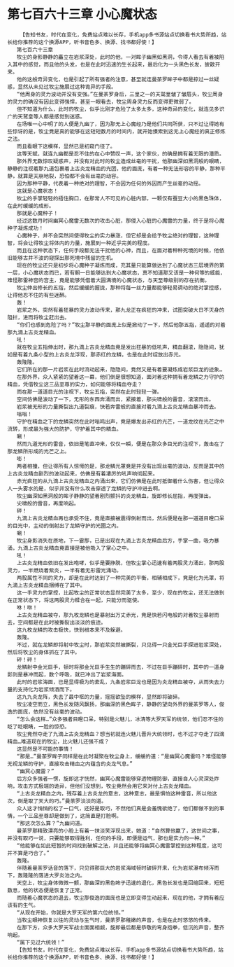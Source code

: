 # 第七百六十三章 小心魔状态
        【告知书友，时代在变化，免费站点难以长存，手机app多书源站点切换看书大势所趋，站长给你推荐的这个换源APP，听书音色多、换源、找书都好使！】
       第七百六十三章
       牧尘的身影静静的矗立在岩浆深处，此时的他，一对眸子幽黑如黑洞，令得人看去有着被陷入其中的感觉，而且他的头发，也是在此时迅速的生长起来，最后化为一头黑色长发，披散开来。
       他的这般奇异变化，也是引起了所有强者的注意，甚至就连曼荼罗眸子中都是掠过一丝疑惑，显然从未见过牧尘施展过这种诡异的手段。
       “他周身的灵力波动并没有变强。”在曼荼罗身后，三皇之一的天鹫皇皱了皱眉头，牧尘周身的灵力的确没有因此变得强悍，甚至一眼看去，牧尘周身灵力反而变得更微弱了。
       但不知道为什么，此时的牧尘，似乎比刚才危险了太多太多，这种奇异的变化，就连见多识广的天鹫皇等人都是感觉到迷惑。
       在场唯一心中明了的人便是九幽了，因为那无上心魔经乃是他们共同所获，只不过让得她有些惊讶的是，牧尘竟是真的能够在这短短数月的时间内，就开始摸索到这无上心魔经的真正修炼之法。
       而且看眼下这模样，显然已是初窥门径了。
       这等天赋，就连九幽都是忍不住的在心中赞叹一声，这个家伙，的确是拥有着无限的潜质。
       那外界无数惊叹疑惑声，并没有对此时的牧尘造成丝毫的干扰，他那幽深如黑洞般的眼睛，静静的注视着那九道包裹着上古炎龙精血的光团，他的面庞，有着一种无法形容的平静，那种平静，就算是天崩地裂，恐怕都不会有丝毫的动容。
       因为那种平静，代表着一种绝对的理智，不会因为任何的外因而产生丝毫的动摇。
       这就是心魔状态！
       牧尘的手掌轻轻的捂住胸口，在那常人不可见的心脏内部，一颗仅有蚕豆大小的黑色珠体，在此时缓缓的成形。
       那就是心魔种子！
       经过这数月时间幽冥心魔雷无数次的攻击心脏，那侵入心脏的心魔雷的力量，终于是将心魔种子凝炼成功！
       心魔种子，并不会突然间使得牧尘的实力暴涨，但它却是会给予牧尘绝对的理智，这种理智，将会让得牧尘将体内的力量，施展到一种近乎完美的程度。
       而且在这种状态下，任何手段都无法干扰他的心神，而且，在面对着种种死境的时候，他依旧能够古井不波的窥探出那死境中残留的生机。
       现在的牧尘还只是初步将心魔种子凝炼而成，充其量只能算做达到了心魔状态三层境界的第一层，小心魔状态而已，若有朝一日能够达到大心魔状态，真不知道那又该是一种何等的威能，难怪那雷神宫的宫主，竟是能够凭借着大圆满境的心魔状态，与天至尊级别的存在抗衡。
       牧尘伸出修长的五指，然后缓缓的握拢，那种将每一丝力量都能够轻易调动的绝对掌控感，让得他忍不住的有些迷醉。
       轰！
       岩浆之外，突然有着狂暴的灵力波动传来，那九龙正在疯狂的冲来，试图突破大日不灭身的阻拦，进而将牧尘赶出去。
       “你们也感到危险了吗？”牧尘那平静的面庞上似是掀动了一下，然后他那五指，遥遥的对着那九滴上古炎龙精血。
       吼！
       就在牧尘五指伸出时，那九滴上古炎龙精血竟是发出狂暴的低吼声，精血翻滚，隐隐间，犹如是有着九条小型的上古炎龙浮现，那赤红的龙鳞，也是在此时绽放出赤光。
       轰隆隆。
       它们所在的那一片岩浆在此时流动起来，隐隐间，竟然又是有着要凝炼成岩浆巨龙的迹象…
       在那外界，众人紧紧的望着这一幕，他们倒是很想知道，面对着这种拥有着龙鳞之力守护的精血，凭借牧尘这三品至尊的实力，如何能够将精血夺走？
       而在那一道道目光的注视下，牧尘五指，突然在此时轻轻一弹。
       空间仿佛是波动了一下，无形的东西奔涌而出，紧接着，那尖啸般的雷音，滚滚而出。
       岩浆被无形的力量撕裂出九道裂痕，快若奔雷般的直接对着九滴上古炎龙精血暴冲而去。
       嗡嗡！
       守护在精血之下的龙鳞突然在此时嗡鸣出声，竟是爆发出赤红的光芒，一道龙纹在光芒之中流转，形成最为强大的防护，守护着其中的精血。
       唰！
       然而九道无形的雷音，依旧是笔直冲来，仅仅一瞬，便是在那众多目光的注视下，轰击在了那龙鳞所形成的光芒之上。
       嘭！
       两者相撞，但让得所有人惊愕的是，那龙鳞光罩竟是并没有出现丝毫的波动，反而是其中的上古炎龙精血剧烈的波动起来，仿佛是有着凄厉的吼声响彻起来。
       赤光疯狂的从九滴上古炎龙精血之内涌出来，它们仿佛是在此时抵御着什么伤害，但让得众人一头雾水的是，似乎并没有什么攻击穿透了龙鳞的守护冲进去啊。
       牧尘幽深如黑洞般的眸子静静的望着剧烈颤抖的炎龙精血，旋即修长屈指，再度弹出。
       尖啸般的雷音，再度响起。
       砰！
       九滴上古炎龙精血再也承受不住，竟是直接被震得倒射而出，然后便是在那一道道目瞪口呆的目光中，主动的倒射出了龙鳞守护的光圈之内。
       唰！
       牧尘身影消失在原地，下一霎那，已是出现在九滴上古炎龙精血后方，手掌一曲，吸力暴涌，九滴上古炎龙精血竟直接是被他吸入了掌心之中。
       吼！
       上古炎龙精血依旧在发出咆哮，似乎是要挣脱，但牧尘掌心迅速有着两股灵力涌出，那两股灵力，一半燃烧着紫炎，一半有着无形雷光涌动。
       两股属性不同的灵力，却是在此时达到了一种完美的平衡，相辅相成下，竟是化为光罩，将九滴上古炎龙精血捆缚在了其中。
       这一手灵力的掌控，比起牧尘的正常状态显然完美了太多，至少，现在的牧尘，还无法做到在正常状态下，将这两股灵力糅合在一起，只能分而驱使。
       咻！咻！
       上古炎龙精血被夺，那九枚龙鳞也是暴射出万丈赤光，竟是快若闪电般的对着牧尘暴射而去，空间都是在此时被撕裂出淡淡的痕迹。
       这九枚龙鳞的攻击极快，快到根本来不及躲避。
       轰隆。
       不过，就在龙鳞即将射中牧尘时，那岩浆突然被撕裂，只见得一只金光巨手探进岩浆深处，然后将牧尘的身体抓在了其中。
       砰！砰！
       龙鳞射中金光巨手，顿时将那金光巨手生生的蹦碎而去，不过在巨手蹦碎时，其中的一道身影则是暴冲而起，数个呼吸，就已冲出了岩浆海面。
       此时的岩浆海面，已是显得极为的紊乱，九条岩浆巨龙也是因为炎龙精血被夺，从而失去力量的支持化为岩浆倾洒而下。
       这九九炎龙阵，失去了最中枢的力量，摇摇欲坠的模样，显然即将破碎。
       牧尘凌空而立，黑色长发随风飘扬，那幽深的黑色眸子，静静的望向外界的曼荼罗等人，俊逸的面庞，依然没有丝毫的波动。
       “怎么会这样…”众多强者目瞪口呆，特别是火魅儿，冰清等大罗天军的统领，他们忍不住的眨了眨眼睛，一脸的惊恐。
       牧尘竟然夺走了九滴上古炎龙精血？想当初就连火魅儿晋升大统领时，也不过才夺走了四滴精血…难道现在的牧尘，比火魅儿还强不成？
       这显然是不可能的事情！
       “那是…”曼荼罗眸子同样是在此时凝聚在牧尘身上，缓缓的道：“是幽冥心魔雷吗？难怪能够无视龙鳞的守护，直接攻击精血之内蕴含的炎龙气息。”
       “幽冥心魔雷？”
       后方众多强者一愣，旋即这才恍然，幽冥心魔雷能够穿透物理防御，直接自人心灵深处炸响，攻击方式极端的诡异，但他们没想到，牧尘竟然会用它来对付上古炎龙精血。
       “上古炎龙精血之内，残存着上古炎龙的意志，这种意志，最是惧怕这种雷音，所以他这次，倒是取了天大的巧。”曼荼罗淡淡的道。
       众人这才悄悄的松了一口气，还好是取巧，不然他们真是会羞愧欲绝了，他们都做不到的事情，一个三品至尊却是做到了，这简直是打脸啊。
       “那这次怎么算？”九幽问道。
       曼荼罗那精致漂亮的小脸上有着一抹淡笑浮现出来，她道：“自然算他赢了，这世间之事，并没有取巧一说，只要能够取得胜利，任何的手段，即便是运气，那也是实力的一种。”
       “他能够在如此短暂的时间找到破解之法，并且还能够将幽冥心魔雷掌控到这种程度，这可并不算是巧合了。”
       轰隆。
       伴随着曼荼罗话音的落下，只见得那巨大的岩浆海域顿时破碎开来，化为岩浆瀑布倾泻而下，轰隆隆的落进大罗炎池之内。
       天空上，牧尘身体微微一颤，那幽深的黑色眸子迅速的退化，黑色长发也是回缩回来，短短数息，他的状态便是恢复了正常。
       而随着心魔状态的退去，牧尘那俊逸的面庞也是立即变得生动起来，现在的他，才拥有着应该有的生气。
       “从现在开始，你就是大罗天军的第六位统领。”
       当牧尘眼神恢复以往的灵动与生气时，曼荼罗那稚嫩的声音，也是在此时悠悠的传来。
       在那下方，众多大罗天军战士面面相觑，旋即最后都是恭敬的弯身抱拳，低沉的声音，整齐响起。
       “属下见过六统领！”
       【告知书友，时代在变化，免费站点难以长存，手机app多书源站点切换看书大势所趋，站长给你推荐的这个换源APP，听书音色多、换源、找书都好使！】